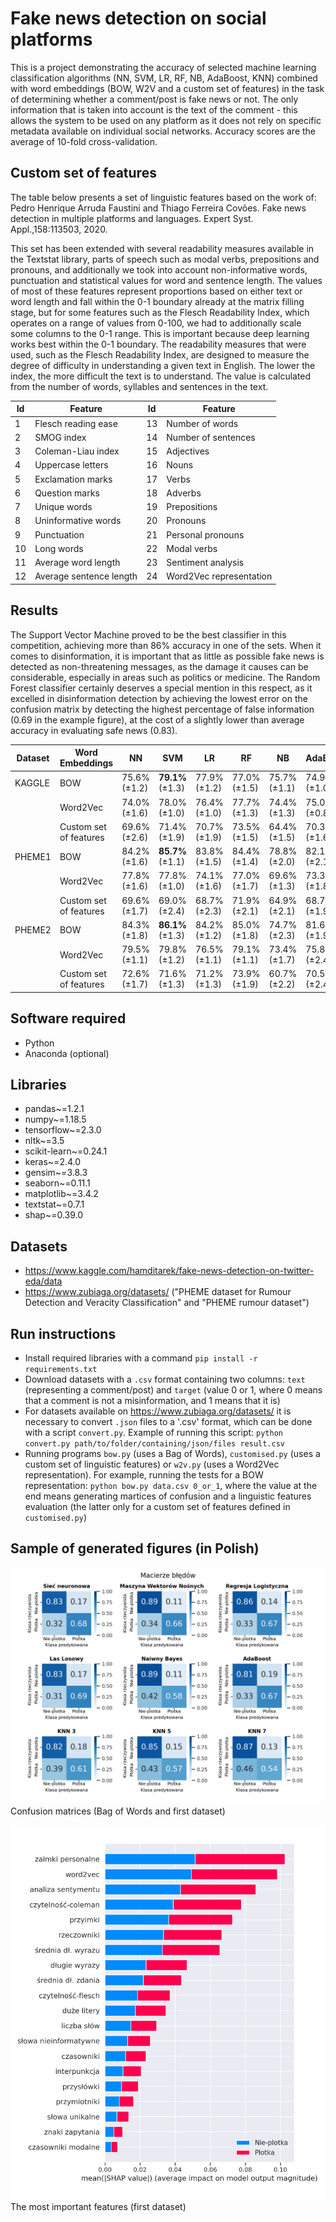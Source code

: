 # Fake news detection on social platforms

This is a project demonstrating the accuracy of selected machine learning classification algorithms (NN, SVM, LR, RF, NB, AdaBoost, KNN) combined with word embeddings (BOW, W2V and a custom set of features) in the task of determining whether a comment/post is fake news or not. The only information that is taken into account is the text of the comment - this allows the system to be used on any platform as it does not rely on specific metadata available on individual social networks. Accuracy scores are the average of 10-fold cross-validation.

## Custom set of features

The table below presents a set of linguistic features based on the work of: Pedro Henrique Arruda Faustini and Thiago Ferreira Covões. Fake news detection in multiple platforms and languages. Expert Syst. Appl.,158:113503, 2020.

This set has been extended with several readability measures available in the Textstat library, parts of speech such as modal verbs, prepositions and pronouns, and additionally we took into account non-informative words, punctuation and statistical values for word and sentence length. The values of most of these features represent proportions based on either text or word length and fall within the 0-1 boundary already at the matrix filling stage, but for some features such as the Flesch Readability Index, which operates on a range of values from 0-100, we had to additionally scale some columns to the 0-1 range. This is important because deep learning works best within the 0-1 boundary. The readability measures that were used, such as the Flesch Readability Index, are designed to measure the degree of difficulty in understanding a given text in English. The lower the index, the more difficult the text is to understand. The value is calculated from the number of words, syllables and sentences in the text.

| Id | Feature                 | Id | Feature                 |
|----|-------------------------|----|-------------------------|
| 1  | Flesch reading ease     | 13 | Number of words         |
| 2  | SMOG index              | 14 | Number of sentences     |
| 3  | Coleman-Liau index      | 15 | Adjectives              |
| 4  | Uppercase letters       | 16 | Nouns                   |
| 5  | Exclamation marks       | 17 | Verbs                   |
| 6  | Question marks          | 18 | Adverbs                 |
| 7  | Unique words            | 19 | Prepositions            |
| 8  | Uninformative words     | 20 | Pronouns                |
| 9  | Punctuation             | 21 | Personal pronouns       |
| 10 | Long words              | 22 | Modal verbs             |
| 11 | Average word length     | 23 | Sentiment analysis      |
| 12 | Average sentence length | 24 | Word2Vec representation |

## Results

The Support Vector Machine proved to be the best classifier in this competition, achieving more than 86% accuracy in one of the sets. When it comes to disinformation, it is important that as little as possible fake news is detected as non-threatening messages, as the damage it causes can be considerable, especially in areas such as politics or medicine. The Random Forest classifier certainly deserves a special mention in this respect, as it excelled in disinformation detection by achieving the lowest error on the confusion matrix by detecting the highest percentage of false information (0.69 in the example figure), at the cost of a slightly lower than average accuracy in evaluating safe news (0.83).

| Dataset | Word Embeddings        | NN                   | **SVM**                  | LR                   | RF                   | NB                   | AdaBoost             | KNN 3                | KNN 5                | KNN 7                |
| ------- | ---------------------- | -------------------- | ------------------------ | -------------------- | -------------------- | -------------------- | -------------------- | -------------------- | -------------------- | -------------------- |
| KAGGLE  | BOW                    | 75.6\% <br /> (±1.2) | **79.1\%** <br /> (±1.3) | 77.9\%<br />(±1.2)   | 77.0\% <br /> (±1.5) | 75.7\% <br /> (±1.1) | 74.9\% <br /> (±1.0) | 73.2\% <br /> (±1.5) | 73.0\% <br /> (±2.1) | 72.9\% <br /> (±1.8) |
|         | Word2Vec               | 74.0\% <br /> (±1.6) | 78.0\% <br /> (±1.0)     | 76.4\% <br /> (±1.0) | 77.7\% <br /> (±1.3) | 74.4\% <br /> (±1.3) | 75.0\% <br /> (±0.8) | 74.3\% <br /> (±1.6) | 76.1\% <br /> (±1.7) | 76.7\% <br /> (±1.3) |
|         | Custom set of features | 69.6\% <br /> (±2.6) | 71.4\% <br /> (±1.9)     | 70.7\% <br /> (±1.9) | 73.5\% <br /> (±1.5) | 64.4\% <br /> (±1.5) | 70.3\% <br /> (±1.6) | 67.7\% <br /> (±2.4) | 68.4\% <br /> (±2.5) | 69.3\% <br /> (±1.9) |
| PHEME1  | BOW                    | 84.2\% <br /> (±1.6) | **85.7\%** <br /> (±1.1) | 83.8\% <br /> (±1.5) | 84.4\% <br /> (±1.4) | 78.8\% <br /> (±2.0) | 82.1\% <br /> (±2.1) | 81.1\% <br /> (±1.5) | 79.7\% <br /> (±1.2) | 79.6\% <br /> (±2.1) |
|         | Word2Vec               | 77.8\% <br /> (±1.6) | 77.8\% <br /> (±1.0)     | 74.1\% <br /> (±1.6) | 77.0\% <br /> (±1.7) | 69.6\% <br /> (±1.3) | 73.3\% <br /> (±1.8) | 77.8\% <br /> (±1.5) | 77.6\% <br /> (±1.5) | 78.7\% <br /> (±0.8) |
|         | Custom set of features | 69.6\% <br /> (±1.7) | 69.0\% <br /> (±2.4)     | 68.7\% <br /> (±2.3) | 71.9\% <br /> (±2.1) | 64.9\% <br /> (±2.1) | 68.7\% <br /> (±1.9) | 65.3\% <br /> (±1.6) | 65.7\% <br /> (±1.4) | 66.4\% <br /> (±1.8) |
| PHEME2  | BOW                    | 84.3\% <br /> (±1.8) | **86.1\%** <br /> (±1.3) | 84.2\% <br /> (±1.2) | 85.0\% <br /> (±1.8) | 74.7\% <br /> (±2.3) | 81.6\% <br /> (±1.9) | 81.5\% <br /> (±2.1) | 79.8\% <br /> (±2.3) | 79.7\% <br /> (±3.2) |
|         | Word2Vec               | 79.5\% <br /> (±1.1) | 79.8\% <br /> (±1.2)     | 76.5\% <br /> (±1.1) | 79.1\% <br /> (±1.1) | 73.4\% <br /> (±1.7) | 75.8\% <br /> (±2.4) | 79.7\% <br /> (±1.5) | 80.4\% <br /> (±1.2) | 80.3\% <br /> (±1.0) |
|         | Custom set of features | 72.6\% <br /> (±1.7) | 71.6\% <br /> (±1.3)     | 71.2\% <br /> (±1.3) | 73.9\% <br /> (±1.9) | 60.7\% <br /> (±2.2) | 70.5\% <br /> (±2.4) | 67.6\% <br /> (±1.2) | 68.5\% <br /> (±1.4) | 68.9\% <br /> (±1.6) |

## Software required

- Python
- Anaconda (optional)

## Libraries

- pandas~=1.2.1
- numpy~=1.18.5
- tensorflow~=2.3.0
- nltk~=3.5
- scikit-learn~=0.24.1
- keras~=2.4.0
- gensim~=3.8.3
- seaborn~=0.11.1
- matplotlib~=3.4.2
- textstat~=0.7.1
- shap~=0.39.0

## Datasets

- https://www.kaggle.com/hamditarek/fake-news-detection-on-twitter-eda/data
- https://www.zubiaga.org/datasets/ ("PHEME dataset for Rumour Detection and Veracity Classification" and "PHEME rumour dataset")

## Run instructions

- Install required libraries with a command `pip install -r requirements.txt`
- Download datasets with a `.csv` format containing two columns: `text` (representing a comment/post) and `target` (value 0 or 1, where 0 means that a comment is not a misinformation, and 1 means that it is)
- For datasets available on https://www.zubiaga.org/datasets/ it is necessary to convert `.json` files to a '.csv' format, which can be done with a script `convert.py`. Example of running this script: `python convert.py path/to/folder/containing/json/files result.csv`
- Running programs `bow.py` (uses a Bag of Words), `customised.py` (uses a custom set of linguistic features) or `w2v.py` (uses a Word2Vec representation). For example, running the tests for a BOW representation: `python bow.py data.csv 0_or_1`, where the value at the end means generating martices of confusion and a linguistic features evaluation (the latter only for a custom set of features defined in `customised.py`)

## Sample of generated figures (in Polish)

![bag of words](./images/conf_matrix_first_bow.png)
Confusion matrices (Bag of Words and first dataset)

![features](./images/features_first.png)
The most important features (first dataset)
